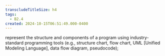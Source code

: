 ```yaml
---
transcludeTitleSize: h4
tags:
  - B2.4
created: 2024-10-15T06:51:49.000-0400
---
```

represent the structure and components of a program using industry-standard programming tools (e.g., structure chart, flow chart, UML \[Unified Modeling Language\], data flow diagram, pseudocode);